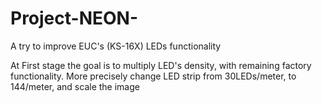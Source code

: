 # Project-NEON-
A try to improve EUC's (KS-16X) LEDs functionality 

At First stage the goal is to multiply LED's density, with remaining factory functionality.
More precisely change LED strip from 30LEDs/meter, to 144/meter, and scale the image
